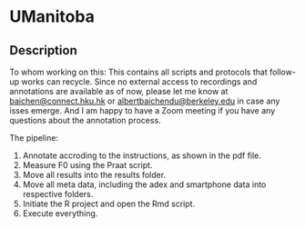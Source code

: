# UManitoba

## Description

To whom working on this:
This contains all scripts and protocols that follow-up works can recycle. Since no external access to recordings and annotations are available as of now, please let me know at baichen@connect.hku.hk or albertbaichendu@berkeley.edu in case any isses emerge. And I am happy to have a Zoom meeting if you have any questions about the annotation process.

The pipeline:

1. Annotate accroding to the instructions, as shown in the pdf file.
2. Measure F0 using the Praat script. 
3. Move all results into the results folder.
4. Move all meta data, including the adex and smartphone data into respective folders.
5. Initiate the R project and open the Rmd script.
6. Execute everything.
